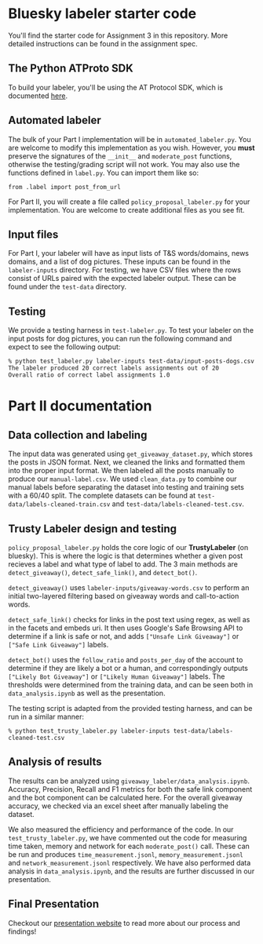 # Bluesky labeler starter code
You'll find the starter code for Assignment 3 in this repository. More detailed
instructions can be found in the assignment spec.

## The Python ATProto SDK
To build your labeler, you'll be using the AT Protocol SDK, which is documented [here](https://atproto.blue/en/latest/).

## Automated labeler
The bulk of your Part I implementation will be in `automated_labeler.py`. You are
welcome to modify this implementation as you wish. However, you **must**
preserve the signatures of the `__init__` and `moderate_post` functions,
otherwise the testing/grading script will not work. You may also use the
functions defined in `label.py`. You can import them like so:
```
from .label import post_from_url
```

For Part II, you will create a file called `policy_proposal_labeler.py` for your
implementation. You are welcome to create additional files as you see fit.

## Input files
For Part I, your labeler will have as input lists of T&S words/domains, news
domains, and a list of dog pictures. These inputs can be found in the
`labeler-inputs` directory. For testing, we have CSV files where the rows
consist of URLs paired with the expected labeler output. These can be found
under the `test-data` directory.

## Testing
We provide a testing harness in `test-labeler.py`. To test your labeler on the
input posts for dog pictures, you can run the following command and expect to
see the following output:

```
% python test_labeler.py labeler-inputs test-data/input-posts-dogs.csv
The labeler produced 20 correct labels assignments out of 20
Overall ratio of correct label assignments 1.0
```

# Part II documentation
## Data collection and labeling
The input data was generated using `get_giveaway_dataset.py`, which stores the posts in
JSON format. Next, we cleaned the links and formatted them into the proper input format. We then 
labeled all the posts manually to produce our `manual-label.csv`. We used
`clean_data.py` to combine our manual labels before separating the dataset into testing 
and training sets with a 60/40 split. The complete datasets can be found at 
`test-data/labels-cleaned-train.csv` and `test-data/labels-cleaned-test.csv`.

## Trusty Labeler design and testing
`policy_proposal_labeler.py` holds the core logic of our <b>TrustyLabeler</b> (on bluesky). 
This is where the logic is that determines whether a given post recieves a label and what type of label to add. The 3 main methods are `detect_giveaway()`, `detect_safe_link()`, and `detect_bot()`.

`detect_giveaway()` uses `labeler-inputs/giveaway-words.csv` to perform an initial
two-layered filtering based on giveaway words and call-to-action words.

`detect_safe_link()` checks for links in the post text using regex, as well as in
the facets and embeds uri. It then uses Google's Safe Browsing API to determine
if a link is safe or not, and adds `["Unsafe Link Giveaway"]` or `["Safe Link Giveaway"]`
labels.

`detect_bot()` uses the `follow_ratio` and `posts_per_day` of the account to determine if 
they are likely a bot or a human, and correspondingly outputs `["Likely Bot Giveaway"]`
or `["Likely Human Giveaway"]` labels. The thresholds were determined from the training
data, and can be seen both in `data_analysis.ipynb` as well as the presentation.

The testing script is adapted from the provided testing harness, and can be run 
in a similar manner:

```
% python test_trusty_labeler.py labeler-inputs test-data/labels-cleaned-test.csv
```

## Analysis of results
The results can be analyzed using `giveaway_labeler/data_analysis.ipynb`.
Accuracy, Precision, Recall and F1 metrics for both the safe link component
and the bot component can be calculated here. For the overall giveaway 
accuracy, we checked via an excel sheet after manually labeling the dataset.

We also measured the efficiency and performance of the code. In our 
`test_trusty_labeler.py`, we have commented out the code for measuring time 
taken, memory and network for each `moderate_post()` call. These can be run
and produces `time_measurement.jsonl`, `memory_measurement.jsonl` and 
`network_measurement.jsonl` respectively. We have also performed data analysis
in `data_analysis.ipynb`, and the results are further discussed in our presentation.

## Final Presentation 
Checkout our [presentation website](https://giveawayscamsbsky.my.canva.site/) to read more about our process and findings!
